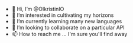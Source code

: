 - 👋 Hi, I’m @OIkristinIO
- 👀 I’m interested in cultivating my horizons 
- 🌱 I’m currently learning many new languages 
- 💞️ I’m looking to collaborate on a particular API 
- 📫 How to reach me ... I'm sure you'll find away

<!---
OIkristinIO/OIkristinIO is a ✨ special ✨ repository because its `README.md` (this file) appears on your GitHub profile.
You can click the Preview link to take a look at your changes.
--->
